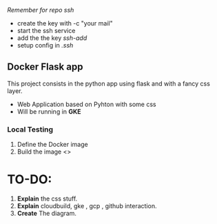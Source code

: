 
*Remember for repo ssh*
- create the key with -c "your mail"
- start the ssh service
- add the the key *ssh-add*
- setup config in *.ssh* 


## Docker Flask app ##

This project consists in the python app using flask and with a fancy  css layer.

- Web Application based on Pyhton with some css
- Will be running in __GKE__


### Local Testing ###

1. Define the Docker image
2. Build the image  <> 
# TO-DO:
 1. **Explain** the css stuff.
 2. **Explain** cloudbuild, gke , gcp , github interaction.
 3. **Create** The diagram.